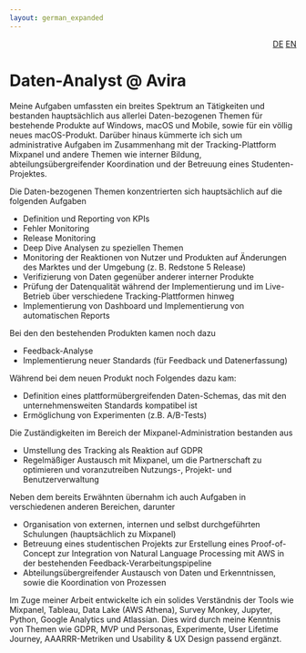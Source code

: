 ```yaml
---
layout: german_expanded
---
```

<div style="text-align: right"><a href="/de/was_zuvor_geschah/avira">DE</a> <a href="/en/previously/avira">EN</a></div>


# Daten-Analyst @&nbsp;Avira

Meine Aufgaben umfassten ein breites Spektrum an Tätigkeiten und bestanden hauptsächlich aus allerlei Daten-bezogenen Themen für bestehende Produkte auf Windows, macOS und Mobile, sowie für ein völlig neues macOS-Produkt. Darüber hinaus kümmerte ich sich um administrative Aufgaben im Zusammenhang mit der Tracking-Plattform Mixpanel und andere Themen wie interner Bildung, abteilungsübergreifender Koordination und der Betreuung eines Studenten-Projektes.

Die Daten-bezogenen Themen konzentrierten sich hauptsächlich auf die folgenden Aufgaben
* Definition und Reporting von KPIs
* Fehler Monitoring
* Release Monitoring
* Deep Dive Analysen zu speziellen Themen
* Monitoring der Reaktionen von Nutzer und Produkten auf Änderungen des Marktes und der Umgebung (z. B. Redstone 5 Release)
* Verifizierung von Daten gegenüber anderer interner Produkte
* Prüfung der Datenqualität während der Implementierung und im Live-Betrieb über verschiedene Tracking-Plattformen hinweg
* Implementierung von Dashboard und Implementierung von automatischen Reports

Bei den den bestehenden Produkten kamen noch dazu
* Feedback-Analyse
* Implementierung neuer Standards (für Feedback und Datenerfassung)

Während bei dem neuen Produkt noch Folgendes dazu kam:
* Definition eines plattformübergreifenden Daten-Schemas, das mit den unternehmensweiten Standards kompatibel ist
* Ermöglichung von Experimenten (z.B. A/B-Tests)

Die Zuständigkeiten im Bereich der Mixpanel-Administration bestanden aus
* Umstellung des Tracking als Reaktion auf GDPR
* Regelmäßiger Austausch mit Mixpanel, um die Partnerschaft zu optimieren und voranzutreiben
Nutzungs-, Projekt- und Benutzerverwaltung

Neben dem bereits Erwähnten übernahm ich auch Aufgaben in verschiedenen anderen Bereichen, darunter
* Organisation von externen, internen und selbst durchgeführten Schulungen (hauptsächlich zu Mixpanel)
* Betreuung eines studentischen Projekts zur Erstellung eines Proof-of-Concept zur Integration von Natural Language Processing mit AWS in der bestehenden Feedback-Verarbeitungspipeline
* Abteilungsübergreifender Austausch von Daten und Erkenntnissen, sowie die Koordination von Prozessen

Im Zuge meiner Arbeit entwickelte ich ein solides Verständnis der Tools wie Mixpanel, Tableau, Data Lake (AWS Athena), Survey Monkey, Jupyter, Python, Google Analytics und Atlassian. Dies wird durch meine Kenntnis von Themen wie GDPR, MVP und Personas, Experimente, User Lifetime Journey, AAARRR-Metriken und Usability & UX Design passend ergänzt.
